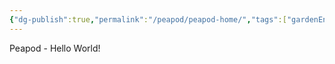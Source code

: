 ```yaml
---
{"dg-publish":true,"permalink":"/peapod/peapod-home/","tags":["gardenEntry"],"dgShowToc":true}
---
```



Peapod - Hello World!